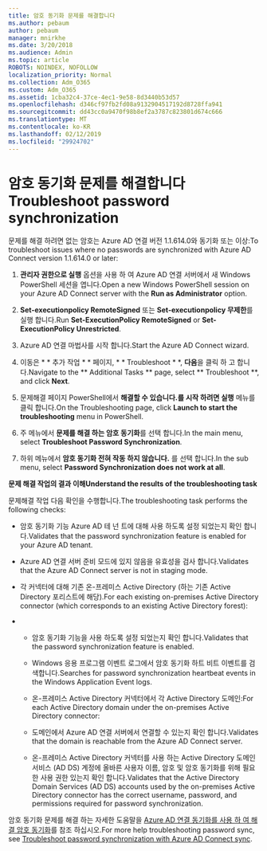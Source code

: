 ```yaml
---
title: 암호 동기화 문제를 해결합니다
ms.author: pebaum
author: pebaum
manager: mnirkhe
ms.date: 3/20/2018
ms.audience: Admin
ms.topic: article
ROBOTS: NOINDEX, NOFOLLOW
localization_priority: Normal
ms.collection: Adm_O365
ms.custom: Adm_O365
ms.assetid: 1cba32c4-37ce-4ec1-9e58-8d3440b53d57
ms.openlocfilehash: d346cf97fb2fd08a9132904517192d8728ffa941
ms.sourcegitcommit: dd43cc0a9470f98b8ef2a3787c823801d674c666
ms.translationtype: MT
ms.contentlocale: ko-KR
ms.lasthandoff: 02/12/2019
ms.locfileid: "29924702"
---
```

# <a name="troubleshoot-password-synchronization"></a><span data-ttu-id="a38eb-102">암호 동기화 문제를 해결합니다</span><span class="sxs-lookup"><span data-stu-id="a38eb-102">Troubleshoot password synchronization</span></span>

<span data-ttu-id="a38eb-103">문제를 해결 하려면 없는 암호는 Azure AD 연결 버전 1.1.614.0와 동기화 또는 이상:</span><span class="sxs-lookup"><span data-stu-id="a38eb-103">To troubleshoot issues where no passwords are synchronized with Azure AD Connect version 1.1.614.0 or later:</span></span>
  
1. <span data-ttu-id="a38eb-104">**관리자 권한으로 실행** 옵션을 사용 하 여 Azure AD 연결 서버에서 새 Windows PowerShell 세션을 엽니다.</span><span class="sxs-lookup"><span data-stu-id="a38eb-104">Open a new Windows PowerShell session on your Azure AD Connect server with the **Run as Administrator** option.</span></span> 
    
2. <span data-ttu-id="a38eb-105">**Set-executionpolicy RemoteSigned** 또는 **Set-executionpolicy 무제한**를 실행 합니다.</span><span class="sxs-lookup"><span data-stu-id="a38eb-105">Run **Set-ExecutionPolicy RemoteSigned** or **Set-ExecutionPolicy Unrestricted**.</span></span> 
    
3. <span data-ttu-id="a38eb-106">Azure AD 연결 마법사를 시작 합니다.</span><span class="sxs-lookup"><span data-stu-id="a38eb-106">Start the Azure AD Connect wizard.</span></span>
    
4. <span data-ttu-id="a38eb-107">이동은 \* \* 추가 작업 \* \* 페이지, \* \* Troubleshoot \* \*, **다음**을 클릭 하 고 합니다.</span><span class="sxs-lookup"><span data-stu-id="a38eb-107">Navigate to the \*\* Additional Tasks \*\* page, select \*\* Troubleshoot \*\*, and click **Next**.</span></span> 
    
5. <span data-ttu-id="a38eb-108">문제해결 페이지 PowerShell에서 **해결할 수 있습니다.를 시작 하려면 실행** 메뉴를 클릭 합니다.</span><span class="sxs-lookup"><span data-stu-id="a38eb-108">On the Troubleshooting page, click **Launch to start the troubleshooting** menu in PowerShell.</span></span> 
    
6. <span data-ttu-id="a38eb-109">주 메뉴에서 **문제를 해결 하는 암호 동기화**를 선택 합니다.</span><span class="sxs-lookup"><span data-stu-id="a38eb-109">In the main menu, select **Troubleshoot Password Synchronization**.</span></span> 
    
7. <span data-ttu-id="a38eb-110">하위 메뉴에서 **암호 동기화 전혀 작동 하지 않습니다.** 를 선택 합니다.</span><span class="sxs-lookup"><span data-stu-id="a38eb-110">In the sub menu, select **Password Synchronization does not work at all**.</span></span> 
    
 <span data-ttu-id="a38eb-111">**문제 해결 작업의 결과 이해**</span><span class="sxs-lookup"><span data-stu-id="a38eb-111">**Understand the results of the troubleshooting task**</span></span>
  
<span data-ttu-id="a38eb-112">문제해결 작업 다음 확인을 수행합니다.</span><span class="sxs-lookup"><span data-stu-id="a38eb-112">The troubleshooting task performs the following checks:</span></span>
  
- <span data-ttu-id="a38eb-113">암호 동기화 기능 Azure AD 테 넌 트에 대해 사용 하도록 설정 되었는지 확인 합니다.</span><span class="sxs-lookup"><span data-stu-id="a38eb-113">Validates that the password synchronization feature is enabled for your Azure AD tenant.</span></span>
    
- <span data-ttu-id="a38eb-114">Azure AD 연결 서버 준비 모드에 있지 않음을 유효성을 검사 합니다.</span><span class="sxs-lookup"><span data-stu-id="a38eb-114">Validates that the Azure AD Connect server is not in staging mode.</span></span>
    
- <span data-ttu-id="a38eb-115">각 커넥터에 대해 기존 온-프레미스 Active Directory (하는 기존 Active Directory 포리스트에 해당).</span><span class="sxs-lookup"><span data-stu-id="a38eb-115">For each existing on-premises Active Directory connector (which corresponds to an existing Active Directory forest):</span></span>
    
- 
  - <span data-ttu-id="a38eb-116">암호 동기화 기능을 사용 하도록 설정 되었는지 확인 합니다.</span><span class="sxs-lookup"><span data-stu-id="a38eb-116">Validates that the password synchronization feature is enabled.</span></span>
    
  - <span data-ttu-id="a38eb-117">Windows 응용 프로그램 이벤트 로그에서 암호 동기화 하트 비트 이벤트를 검색합니다.</span><span class="sxs-lookup"><span data-stu-id="a38eb-117">Searches for password synchronization heartbeat events in the Windows Application Event logs.</span></span>
    
  - <span data-ttu-id="a38eb-118">온-프레미스 Active Directory 커넥터에서 각 Active Directory 도메인:</span><span class="sxs-lookup"><span data-stu-id="a38eb-118">For each Active Directory domain under the on-premises Active Directory connector:</span></span>
    
  - <span data-ttu-id="a38eb-119">도메인에서 Azure AD 연결 서버에서 연결할 수 있는지 확인 합니다.</span><span class="sxs-lookup"><span data-stu-id="a38eb-119">Validates that the domain is reachable from the Azure AD Connect server.</span></span>
    
  - <span data-ttu-id="a38eb-120">온-프레미스 Active Directory 커넥터를 사용 하는 Active Directory 도메인 서비스 (AD DS) 계정에 올바른 사용자 이름, 암호 및 암호 동기화를 위해 필요한 사용 권한 있는지 확인 합니다.</span><span class="sxs-lookup"><span data-stu-id="a38eb-120">Validates that the Active Directory Domain Services (AD DS) accounts used by the on-premises Active Directory connector has the correct username, password, and permissions required for password synchronization.</span></span>
    
<span data-ttu-id="a38eb-121">암호 동기화 문제를 해결 하는 자세한 도움말을 [Azure AD 연결 동기화를 사용 하 여 해결 암호 동기화](https://docs.microsoft.com/azure/active-directory/connect/active-directory-aadconnectsync-troubleshoot-password-synchronization)를 참조 하십시오.</span><span class="sxs-lookup"><span data-stu-id="a38eb-121">For more help troubleshooting password sync, see [Troubleshoot password synchronization with Azure AD Connect sync](https://docs.microsoft.com/azure/active-directory/connect/active-directory-aadconnectsync-troubleshoot-password-synchronization).</span></span>
  

